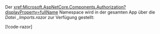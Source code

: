 Der <xref:Microsoft.AspNetCore.Components.Authorization?displayProperty=fullName> Namespace wird in der gesamten App über die *Datei _Imports.razor* zur Verfügung gestellt:

[!code-razor[](imports-standalone.razor?highlight=2)]
